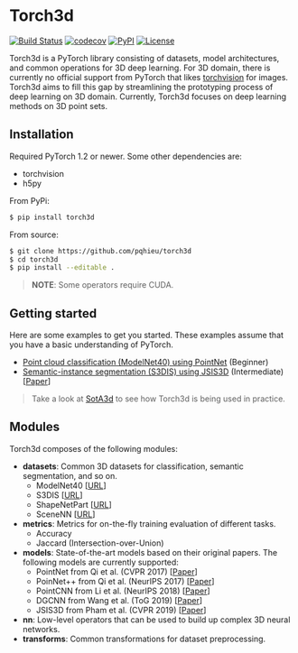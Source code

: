 # Torch3d

[![Build Status](https://img.shields.io/travis/pqhieu/torch3d?style=flat-square)](https://travis-ci.com/pqhieu/torch3d)
[![codecov](https://img.shields.io/codecov/c/github/pqhieu/torch3d?style=flat-square)](https://codecov.io/gh/pqhieu/torch3d)
[![PyPI](https://img.shields.io/pypi/v/torch3d?style=flat-square)](https://pypi.org/project/torch3d)
[![License](https://img.shields.io/github/license/pqhieu/torch3d?style=flat-square)](LICENSE)

Torch3d is a PyTorch library consisting of datasets, model architectures, and
common operations for 3D deep learning. For 3D domain, there is currently no
official support from PyTorch that likes [torchvision](https://github.com/pytorch/vision)
for images. Torch3d aims to fill this gap by streamlining the prototyping
process of deep learning on 3D domain. Currently, Torch3d focuses on deep
learning methods on 3D point sets.


## Installation

Required PyTorch 1.2 or newer. Some other dependencies are:
- torchvision
- h5py

From PyPi:
```bash
$ pip install torch3d
```

From source:
```bash
$ git clone https://github.com/pqhieu/torch3d
$ cd torch3d
$ pip install --editable .
```

> **NOTE**: Some operators require CUDA.


## Getting started

Here are some examples to get you started. These examples assume that you have a basic understanding of PyTorch.
- [Point cloud classification (ModelNet40) using PointNet](examples/modelnet40) (Beginner)
- [Semantic-instance segmentation (S3DIS) using JSIS3D](examples/s3dis) (Intermediate) [[Paper](https://arxiv.org/abs/1904.00699)]

> Take a look at [SotA3d](https://github.com/pqhieu/sota3d) to see how Torch3d is being used in practice.


## Modules

Torch3d composes of the following modules:
- **datasets**: Common 3D datasets for classification, semantic segmentation, and so on.
  + ModelNet40 [[URL](https://modelnet.cs.princeton.edu/)]
  + S3DIS [[URL](http://buildingparser.stanford.edu/dataset.html)]
  + ShapeNetPart [[URL](https://cs.stanford.edu/~ericyi/project_page/part_annotation/)]
  + SceneNN [[URL](http://scenenn.net/)]
- **metrics**: Metrics for on-the-fly training evaluation of different tasks.
  + Accuracy
  + Jaccard (Intersection-over-Union)
- **models**: State-of-the-art models based on their original papers. The following models are currently supported:
  + PointNet from Qi et al. (CVPR 2017) [[Paper](https://arxiv.org/abs/1612.00593)]
  + PoinNet++ from Qi et al. (NeurIPS 2017) [[Paper](https://arxiv.org/abs/1706.02413)]
  + PointCNN from Li et al. (NeurIPS 2018) [[Paper](https://arxiv.org/abs/1801.07791)]
  + DGCNN from Wang et al. (ToG 2019) [[Paper](https://arxiv.org/abs/1801.07829)]
  + JSIS3D from Pham et al. (CVPR 2019) [[Paper](https://arxiv.org/abs/1904.00699)]
- **nn**: Low-level operators that can be used to build up complex 3D neural networks.
- **transforms**: Common transformations for dataset preprocessing.
